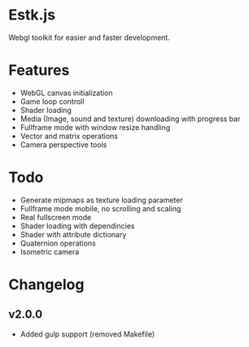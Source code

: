 # Estk.js

Webgl toolkit for easier and faster development.

# Features
 * WebGL canvas initialization
 * Game loop controll
 * Shader loading
 * Media (Image, sound and texture) downloading with progress bar
 * Fullframe mode with window resize handling
 * Vector and matrix operations
 * Camera perspective tools

# Todo
 * Generate mipmaps as texture loading parameter
 * Fullframe mode mobile, no scrolling and scaling
 * Real fullscreen mode
 * Shader loading with dependincies
 * Shader with attribute dictionary
 * Quaternion operations
 * Isometric camera

# Changelog
## v2.0.0
 * Added gulp support (removed Makefile)

